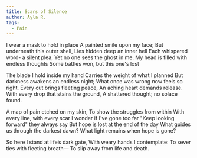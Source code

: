 ```yaml
---
title: Scars of Silence
author: Ayla R.
tags:
  - Pain
---
```


I wear a mask to hold in place
A painted smile upon my face;
But underneath this outer shell,
Lies hidden deep an inner hell
Each whispered word- a silent plea,
Yet no one sees the ghost in me.
My head is filled with endless thoughts
Some battles won, but this one's lost

The blade I hold inside my hand
Carries the weight of what I planned
But darkness awakens an endless night;
What once was wrong now feels so right.
Every cut brings fleeting peace,
An aching heart demands release.
With every drop that stains the ground,
A shattered thought; no solace found.

A map of pain etched on my skin,
To show the struggles from within
With every line, with every scar
I wonder if I've gone too far
"Keep looking forward" they always say
But hope is lost at the end of the day
What guides us through the darkest dawn?
What light remains when hope is gone?

So here I stand at life’s dark gate,
With weary hands I contemplate:
To sever ties with fleeting breath—
To slip away from life and death.
